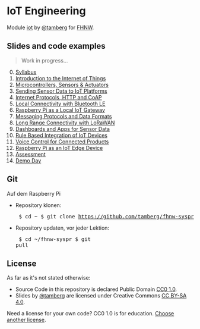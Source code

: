 # IoT Engineering
Module [iot](https://www.fhnw.ch/de/studium/module/9280188) by [@tamberg](https://twitter.com/tamberg) for [FHNW](https://www.fhnw.ch/).

## Slides and code examples

> Work in progress...

0. [Syllabus](00/README.md)
1. [Introduction to the Internet of Things](01/README.md)
2. [Microcontrollers, Sensors & Actuators](02/README.md)
3. [Sending Sensor Data to IoT Platforms](03/README.md)
4. [Internet Protocols, HTTP and CoAP](04/README.md)
5. [Local Connectivity with Bluetooth LE](05/README.md)
6. [Raspberry Pi as a Local IoT Gateway](06/README.md)
7. [Messaging Protocols and Data Formats](07/README.md)
8. [Long Range Connectivity with LoRaWAN](08/README.md)
9. [Dashboards and Apps for Sensor Data](09/README.md)
10. [Rule Based Integration of IoT Devices](10/README.md)
11. [Voice Control for Connected Products](11/README.md)
12. [Raspberry Pi as an IoT Edge Device](12/README.md)
13. [Assessment](13/README.md)
14. [Demo Day](14/README.md)

## Git
Auf dem Raspberry Pi

* Repository klonen:<pre>
    $ cd ~
    $ git clone https://github.com/tamberg/fhnw-syspr</pre>
* Repository updaten, vor jeder Lektion:<pre>
    $ cd ~/fhnw-syspr
    $ git pull</pre>

## License

As far as it's not stated otherwise:

* Source Code in this repository is declared Public Domain [CC0 1.0](https://creativecommons.org/publicdomain/zero/1.0/).
* Slides by [@tamberg](https://twitter.com/tamberg) are licensed under Creative Commons [CC BY-SA 4.0](https://creativecommons.org/licenses/by-sa/4.0/).

Need a license for your own code? CC0 1.0 is for education. [Choose another license](https://choosealicense.com/).
